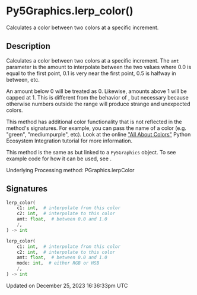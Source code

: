 # Py5Graphics.lerp_color()

Calculates a color between two colors at a specific increment.

## Description

Calculates a color between two colors at a specific increment. The `amt` parameter is the amount to interpolate between the two values where 0.0 is equal to the first point, 0.1 is very near the first point, 0.5 is halfway in between, etc. 

An amount below 0 will be treated as 0. Likewise, amounts above 1 will be capped at 1. This is different from the behavior of [](sketch_lerp), but necessary because otherwise numbers outside the range will produce strange and unexpected colors.

This method has additional color functionality that is not reflected in the method's signatures. For example, you can pass the name of a color (e.g. "green", "mediumpurple", etc). Look at the online ["All About Colors"](/integrations/colors) Python Ecosystem Integration tutorial for more information.

This method is the same as [](sketch_lerp_color) but linked to a `Py5Graphics` object. To see example code for how it can be used, see [](sketch_lerp_color).

Underlying Processing method: PGraphics.lerpColor

## Signatures

```python
lerp_color(
    c1: int,  # interpolate from this color
    c2: int,  # interpolate to this color
    amt: float,  # between 0.0 and 1.0
    /,
) -> int

lerp_color(
    c1: int,  # interpolate from this color
    c2: int,  # interpolate to this color
    amt: float,  # between 0.0 and 1.0
    mode: int,  # either RGB or HSB
    /,
) -> int
```

Updated on December 25, 2023 16:36:33pm UTC
